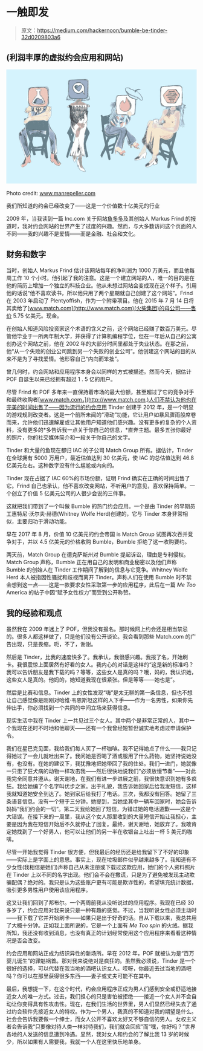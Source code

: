 # 一触即发

> 原文：<https://medium.com/hackernoon/bumble-be-tinder-32d0209803a6>

## (利润丰厚的虚拟约会应用和网站)

![](img/004d806e9583bd2d241acef2818eefdc.png)

Photo credit: www.manrepeller.com

我们所知道的约会已经改变了——这是一个价值数十亿美元的行业

2009 年，当我读到一篇 Inc.com 关于网站[鱼多多](https://www.pof.com/)及其创始人 Markus Frind 的报道时，我对约会网站的世界产生了过度的兴趣。然而，与大多数访问这个页面的人不同——我的兴趣不是爱情——而是金融、社会和文化。

## 财务和数字

当时，创始人 Markus Frind 估计该网站每年的净利润为 1000 万美元，而且他每周工作 10 个小时。他引起了我的注意。这是一个建立网站的人，唯一的目的是在他的简历上增加一个独立的科技企业。他从未想过网站会变成现在这个样子。引用他的话说“他不喜欢读书，所以他只用了两个星期就自己创建了这个网站”。Frind 在 2003 年启动了 Plentyoffish，作为一个附带项目。他在 2015 年 7 月 14 日将其卖给了[www.match.com](http://www.match.com)(火柴集团)的母公司——售价 5.75 亿美元。现金。

在创始人知道风险投资家这个术语的含义之前，这个网站已经赚了数百万美元。尽管他毕业于一所两年制大学，并获得了计算机编程学位，但在一年后从自己的公寓创办这个网站之前，他在 2002 年的大部分时间里都处于失业状态。在那之前，他“从一个失败的创业公司跳到另一个失败的创业公司”。他创建这个网站的目的从来不是为了寻找爱情。他形容自己“内向而笨拙”。

曾几何时，约会网站和应用程序本身会以同样的方式被描述。然而今天，据估计 POF 自诞生以来已经拥有超过 1 . 5 亿的用户。

尽管 Frind 和 POF 多年来一直保持着市场的最大份额，甚至超过了它的竞争对手和最终收购者[www.match.com，](http://www.match.com,)人们不禁认为他也在完美的时间出售了——因为流行的约会应用 Tinder 创建于 2012 年，是一个明显的游戏规则改变者。这是一个前所未闻的“滑动”功能，它让用户如暴风骤雨般席卷而来，允许他们迅速解雇或让其他用户知道他们感兴趣。没有更多的复杂的个人资料，没有更多的*多告诉我一点关于你自己的信息，*直奔主题。最多五张你最好的照片，你的社交媒体简介和一段关于你自己的文字。

Tinder 和大量的鱼现在都归 IAC 的子公司 Match Group 所有。据估计，Tinder 在全球拥有 5000 万用户，最近估值达到 30 亿美元，使 IAC 的总估值达到 46.8 亿美元左右。这种数字没有什么尴尬或内向的。

Tinder 现在占据了 IAC 60%的市场份额，证明 Frind 确实在正确的时间出售了它。Frind 自己也承认，他不喜欢改变网站，不听用户的意见，喜欢保持简单。一个创立了价值 5 亿美元公司的人很少会说的三件事。

这就把我们带到了一个叫做 Bumble 的热门约会应用。一个是由 Tinder 的早期员工惠特尼·沃尔夫·赫德(Whitney Wolfe Herd)创建的，它与 Tinder 本身非常相似，主要归功于滑动功能。

早在 2017 年 8 月，价值 10 亿美元的约会帝国 is Match Group 试图再次吞并竞争对手，并以 4.5 亿美元的价格收购 Bumble，Bumble 拒绝了这一收购要约。

两天前，Match Group 在德克萨斯州对 Bumble 提起诉讼，理由是专利侵权。Match Group 声称，Bumble 正在用自己的发明和商业秘密以及他们声称 Bumble 的创始人在 Tinder 工作期间了解到的信息与它竞争。Whitney Wolfe Herd 本人被指因性骚扰和歧视而离开 Tinder。声称人们在使用 Bumble 时不禁会想到这一点——这是一款要求女性采取第一步的应用程序，此后在一篇 *Me Too* America 的帖子中因“赋予女性权力”而受到公开称赞。

## 我的经验和观点

虽然我在 2009 年迷上了 POF，但我没有报名。那时候网上约会还是相当禁忌的。很多人都这样做了，只是他们没有公开谈论。我会看到那些 Match.com 的广告出现，只是畏缩。呃，不了，谢谢。

然后是 Tinder，比我的速度快多了。我承认，我很感兴趣。我报了名，开始刷卡。我很震惊上面居然有好看的女人。我内心的对话是这样的“这是新的标准吗？我可以告诉朋友是我下载的吗？等等，这些女人是真的吗？哦，妈的，我认识她，这些女人是真的。他妈的，她知道我现在很紧张。但是等等——她也是”。

然后是比赛和信息。Tinder 上的女性发现“嗨”是太无聊的第一条信息，但也不想让自己感觉像是刚刚对哈维·韦恩斯坦这样的人下手——作为一名男性，如果你先伸出手，你必须找到一个共同的中间立场来获得信息。

现实生活中我在 Tinder 上一共见过三个女人。其中两个是非常正常的人，其中一个我现在还时不时地和他聊天——还有一个我曾经短暂但诚实地考虑过申请保护令。

我们在星巴克见面，我给我们每人买了一杯咖啡。我不记得她点了什么——我只记得她过了一会儿就吐出来了。我问她是否喝了酒或服用了什么药物，她坚持说她没有，也没有。在她的建议下，我犹豫地把她带回了我的住处。我们一进门，她就像一只患了狂犬病的动物一样攻击我——然后很快地说我们“必须放慢节奏”——对此我完全同意并遵从。谢天谢地，在我们有进一步进展之前，我很快意识到她有多疯狂。我给她编了个名字叫优步之家。出于礼貌，我告诉她回家后给我发短信，这样我就知道她安全到达了。她到家后给我打了电话。三次，我都没有回答。她留了三条语音信息。没有一个短于三分钟。她提到，当她坐其中一辆车回家时，她会告诉妈妈“我们约会的一切”。第二天我给她回了短信，为错过她的电话道歉——这是个大错误。在接下来的一周里，我从这个女人那里收到的大量短信开始让我担心，主要是因为我在短信开始后不久就停止了回复。最终，谢天谢地，她放弃了。我敢肯定她找到了一个好男人，他可以让他们的另一半在收银台上吐出一杯 5 美元的咖啡。

尽管一开始我觉得 Tinder 很方便，但我最后的经历还是给我留下了不好的印象——实际上是字面上的意思。事实上，现在垃圾邮件似乎越来越多了。我知道有不少女性(我相信是她们)声称自己从未注册或下载过这款应用，她们的个人资料照片在 Tinder 上以不同的名字出现。他们会不会在撒谎，只是为了避免被发现主动欺骗配偶？绝对的。我只是认为这些账户更有可能是欺诈性的，希望填充统计数据，吸引更多男性用户使用该应用程序。

这又让我们回到了邦布尔。一个两周前我从没听说过的应用程序。我现在已经 30 多岁了，约会应用对我来说只是一种有趣的感觉。不过，当我听说女性必须主动时——我下载了它并开始刷卡——如果只是出于好奇的话。自从下载以来，我总共用了大概十分钟。正如我上面所说的，它是一个上面有 *Me Too spin* 的火绒。据我所知，我还没有收到消息，也没有真正的计划经常使用这个应用程序来看看这种情况是否会改变。

约会应用和网站正成为结识异性的新场所。早在 2012 年，POF 就被认为是“百万婴儿诞生”的罪魁祸首。那对我来说绝对是疯狂的。虽然我必须说，Tinder 是一个很好的选择，可以代替在我当地的酒吧认识女人。哎呀，你最近去过当地的酒吧吗？你可以在那里获得很多东西——妻子或丈夫可能不在其中。

最后，我想提一下，在这个时代，约会应用程序正成为男人们感到安全或舒适地接近女人的唯一方式。过去，我们担心的只是害怕被拒绝——接近一个女人并不会自动让你变得具有性攻击性。现在，在我们生活的世界里，男人们显然已经失去了通过约会软件先接近女人的特权。作为一个男人，我真的不知道对我的期望是什么。社会会告诉我要做一个绅士，而女人公开不喜欢太好又不够自信的男人。女权主义者会告诉我“只要像对待人类一样对待我们，我们就会回应”而“嘿，你好吗？”世界各地的人发送的信息遭到冷遇。显然，我对女人和约会的了解比我 13 岁的时候少，所以如果有人需要我，我就一个人在这里快乐地单身。